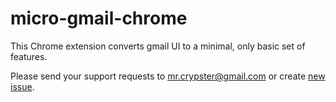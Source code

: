 # micro-gmail-chrome
This Chrome extension converts gmail UI to a minimal, only basic set of features.

Please send your support requests to mr.crypster@gmail.com or create [new issue](https://github.com/mrcrypster/micro-gmail-chrome/issues/new).
